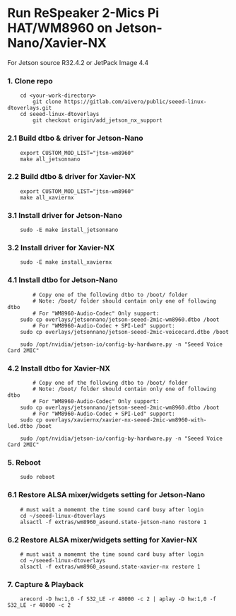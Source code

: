 # Run ReSpeaker 2-Mics Pi HAT/WM8960 on Jetson-Nano/Xavier-NX

For Jetson source R32.4.2 or JetPack Image 4.4

### 1. Clone repo
```shell
	cd <your-work-directory>
        git clone https://gitlab.com/aivero/public/seeed-linux-dtoverlays.git
	cd seeed-linux-dtoverlays
        git checkout origin/add_jetson_nx_support
```

### 2.1 Build dtbo & driver for Jetson-Nano
```shell
	export CUSTOM_MOD_LIST="jtsn-wm8960"
	make all_jetsonnano
```

### 2.2 Build dtbo & driver for Xavier-NX
```shell
	export CUSTOM_MOD_LIST="jtsn-wm8960"
	make all_xaviernx
```

### 3.1 Install driver for Jetson-Nano
```shell
	sudo -E make install_jetsonnano
```

### 3.2 Install driver for Xavier-NX
```shell
	sudo -E make install_xaviernx
```

### 4.1 Install dtbo for Jetson-Nano
```shell
        # Copy one of the following dtbo to /boot/ folder
        # Note: /boot/ folder should contain only one of following dtbo
        # For "WM8960-Audio-Codec" Only support:
	sudo cp overlays/jetsonnano/jetson-seeed-2mic-wm8960.dtbo /boot
        # For "WM8960-Audio-Codec + SPI-Led" support:
	sudo cp overlays/jetsonnano/jetson-seeed-2mic-voicecard.dtbo /boot

	sudo /opt/nvidia/jetson-io/config-by-hardware.py -n "Seeed Voice Card 2MIC"
```

### 4.2 Install dtbo for Xavier-NX
```shell
        # Copy one of the following dtbo to /boot/ folder
        # Note: /boot/ folder should contain only one of following dtbo
        # For "WM8960-Audio-Codec" Only support:
	sudo cp overlays/jetsonnano/jetson-seeed-2mic-wm8960.dtbo /boot
        # For "WM8960-Audio-Codec + SPI-Led" support:
	sudo cp overlays/xaviernx/xavier-nx-seeed-2mic-wm8960-with-led.dtbo /boot

	sudo /opt/nvidia/jetson-io/config-by-hardware.py -n "Seeed Voice Card 2MIC"
```

### 5. Reboot
```shell
	sudo reboot
```

### 6.1 Restore ALSA mixer/widgets setting for Jetson-Nano
```shell
	# must wait a momemnt the time sound card busy after login
	cd ~/seeed-linux-dtoverlays
	alsactl -f extras/wm8960_asound.state-jetson-nano restore 1
```

### 6.2 Restore ALSA mixer/widgets setting for Xavier-NX
```shell
	# must wait a momemnt the time sound card busy after login
	cd ~/seeed-linux-dtoverlays
	alsactl -f extras/wm8960_asound.state-xavier-nx restore 1
```

### 7. Capture & Playback
```shell
	arecord -D hw:1,0 -f S32_LE -r 48000 -c 2 | aplay -D hw:1,0 -f S32_LE -r 48000 -c 2
```

